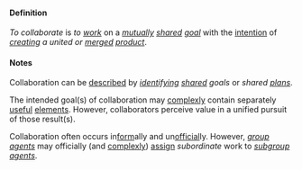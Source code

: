 #### Definition

*To collaborate* is *to [work](https://github.com/gcassel/Modular-Organization-Terminology/blob/master/terms/work.md)* on a *[mutually](https://github.com/gcassel/Modular-Organization-Terminology/blob/master/terms/mutual.md) [shared](https://github.com/gcassel/Modular-Organization-Terminology/blob/master/terms/share.md) [goal](https://github.com/gcassel/Modular-Organization-Terminology/blob/master/terms/goal.md)* with the [intention](https://github.com/gcassel/Modular-Organization-Terminology/blob/master/terms/intend.md) of *[creating](https://github.com/gcassel/Modular-Organization-Terminology/blob/master/terms/create.md) a united or [merged](https://github.com/gcassel/Modular-Organization-Terminology/blob/master/terms/merge.md) [product](https://github.com/gcassel/Modular-Organization-Terminology/blob/master/terms/product.md)*.  

#### Notes

Collaboration can be [described](https://github.com/gcassel/Modular-Organization-Terminology/blob/master/terms/describe.md) by *[identifying](https://github.com/gcassel/Modular-Organization-Terminology/blob/master/terms/identify.md) [shared](https://github.com/gcassel/Modular-Organization-Terminology/blob/master/terms/common.md) goals* or *shared [plans](https://github.com/gcassel/Modular-Organization-Terminology/blob/master/terms/plan.md)*.

The intended goal(s) of collaboration may [complexly](https://github.com/gcassel/Modular-Organization-Terminology/blob/master/terms/complexity.md) contain separately [useful](https://github.com/gcassel/Modular-Organization-Terminology/blob/master/terms/use.md) [elements](https://github.com/gcassel/Modular-Organization-Terminology/blob/master/terms/element.md).  However, collaborators perceive value in a unified pursuit of those result(s).
 
Collaboration often occurs in[form](https://github.com/gcassel/Modular-Organization-Terminology/blob/master/terms/form.md)ally and un[official](https://github.com/gcassel/Modular-Organization-Terminology/blob/master/terms/official.md)ly.  However, *[group agents](https://github.com/gcassel/Modular-Organization-Terminology/blob/master/compound-terms/group-agent.md)* may officially (and [complexly](https://github.com/gcassel/Modular-Organization-Terminology/blob/master/terms/complex.md)) [assign](https://github.com/gcassel/Modular-Organization-Terminology/blob/master/terms/assign.md) *subordinate* work to *[subgroup agents](https://github.com/gcassel/Modular-Organization-Terminology/blob/master/compound-terms/subgroup-agent.md)*.
